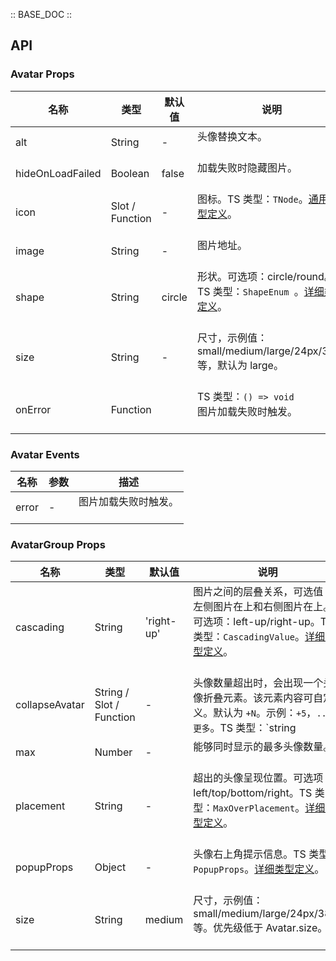 :: BASE_DOC ::

## API
### Avatar Props

名称 | 类型 | 默认值 | 说明 | 必传
-- | -- | -- | -- | --
alt | String | - | 头像替换文本。<br/><br/> | N
hideOnLoadFailed | Boolean | false | 加载失败时隐藏图片。<br/><br/> | N
icon | Slot / Function | - | 图标。TS 类型：`TNode`。[通用类型定义](https://github.com/Tencent/tdesign-vue/blob/develop/src/common.ts)。<br/><br/> | N
image | String | - | 图片地址。<br/><br/> | N
shape | String | circle | 形状。可选项：circle/round。TS 类型：`ShapeEnum `。[详细类型定义](https://github.com/Tencent/tdesign-vue/tree/develop/src/avatar/type.ts)。<br/><br/> | N
size | String | - | 尺寸，示例值：small/medium/large/24px/38px 等，默认为 large。<br/><br/> | N
onError | Function |  | TS 类型：`() => void`<br/>图片加载失败时触发。<br/><br/> | N

### Avatar Events

名称 | 参数 | 描述
-- | -- | --
error | - | 图片加载失败时触发。<br/><br/>

### AvatarGroup Props

名称 | 类型 | 默认值 | 说明 | 必传
-- | -- | -- | -- | --
cascading | String | 'right-up' | 图片之间的层叠关系，可选值：左侧图片在上和右侧图片在上。可选项：left-up/right-up。TS 类型：`CascadingValue`。[详细类型定义](https://github.com/Tencent/tdesign-vue/tree/develop/src/avatar/type.ts)。<br/><br/> | N
collapseAvatar | String / Slot / Function | - | 头像数量超出时，会出现一个头像折叠元素。该元素内容可自定义。默认为 `+N`。示例：`+5`，`...`, `更多`。TS 类型：`string | TNode`。[通用类型定义](https://github.com/Tencent/tdesign-vue/blob/develop/src/common.ts)。<br/><br/> | N
max | Number | - | 能够同时显示的最多头像数量。<br/><br/> | N
placement | String | - | 超出的头像呈现位置。可选项：left/top/bottom/right。TS 类型：`MaxOverPlacement`。[详细类型定义](https://github.com/Tencent/tdesign-vue/tree/develop/src/avatar/type.ts)。<br/><br/> | N
popupProps | Object | - | 头像右上角提示信息。TS 类型：`PopupProps`。[详细类型定义](https://github.com/Tencent/tdesign-vue/tree/develop/src/avatar/type.ts)。<br/><br/> | N
size | String | medium | 尺寸，示例值：small/medium/large/24px/38px 等。优先级低于 Avatar.size。<br/><br/> | N

